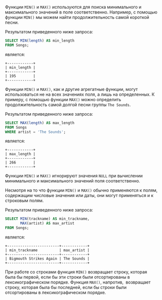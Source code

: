 Функции `MIN()` и `MAX()` используются для поиска минимального и максимального значений в поле соответственно. Например, с помощью функции `MIN()` мы можем найти продолжительность самой короткой песни.

Результатом приведенного ниже запроса:

```sql
SELECT MIN(length) AS min_length
FROM Songs;
```

является:

```no-highlight
+------------+
| min_length |
+------------+
| 195        |
+------------+
```

Функции `MIN()` и `MAX()`, как и другие агрегатные функции, могут использоваться не на всех значениях поля, а лишь на определенных. К примеру, с помощью функции `MAX()` можно определить продолжительность самой долгой песни группы `The Sounds`.

Результатом приведенного ниже запроса:

```sql
SELECT MAX(length) AS max_length
FROM Songs
WHERE artist = 'The Sounds';
```

является:

```no-highlight
+------------+
| max_length |
+------------+
| 266        |
+------------+
```

Функции `MIN()` и `MAX()` игнорируют значения `NULL` при вычислении минимального и максимального значений поля соответственно.

Несмотря на то что функции `MIN()` и `MAX()` обычно применяются к полям, содержащим числовые значения или даты, они могут применяться и к строковым полям.

Результатом приведенного ниже запроса:

```sql
SELECT MIN(trackname) AS min_trackname,
       MAX(artist) AS max_artist
FROM Songs;
```

является:

```no-highlight
+------------------------+------------+
| min_trackname          | max_artist |
+------------------------+------------+
| Bigmouth Strikes Again | The Sounds |
+------------------------+------------+
```

При работе со строками функция `MIN()` возвращает строку, которая была бы первой, если бы эти строки были отсортированы в лексикографическом порядке. Функция `MAX()`, напротив,  возвращает строку, которая была бы последней, если бы строки были отсортированы в лексикографическом порядке.